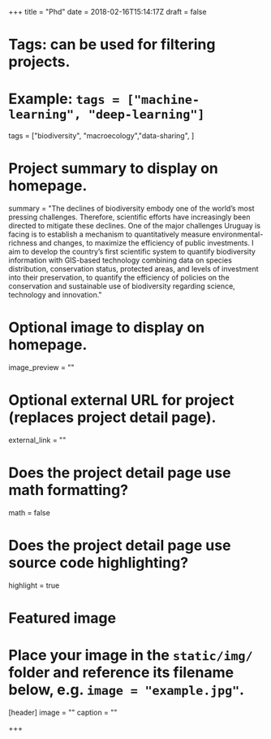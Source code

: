 +++
  title = "Phd"
  date = 2018-02-16T15:14:17Z
  draft = false
  
  # Tags: can be used for filtering projects.
  # Example: `tags = ["machine-learning", "deep-learning"]`
  tags = ["biodiversity", "macroecology","data-sharing", ]
  
  # Project summary to display on homepage.
  summary = "The declines of biodiversity embody one of the world’s most pressing challenges. Therefore, scientific efforts have increasingly been directed to mitigate these declines. One of the major challenges Uruguay is facing is to establish a mechanism to quantitatively measure environmental-richness and changes, to maximize the efficiency of public investments. I aim to develop the country’s first scientific system to quantify biodiversity information with GIS-based technology combining data on species distribution, conservation status, protected areas, and levels of investment into their preservation, to quantify the efficiency of policies on the conservation and sustainable use of biodiversity regarding science, technology and innovation."
  
  # Optional image to display on homepage.
  image_preview = ""
  
  # Optional external URL for project (replaces project detail page).
  external_link = ""
  
  # Does the project detail page use math formatting?
  math = false
  
  # Does the project detail page use source code highlighting?
  highlight = true
  
  # Featured image
  # Place your image in the `static/img/` folder and reference its filename below, e.g. `image = "example.jpg"`.
  [header]
  image = ""
  caption = ""
  
  +++
